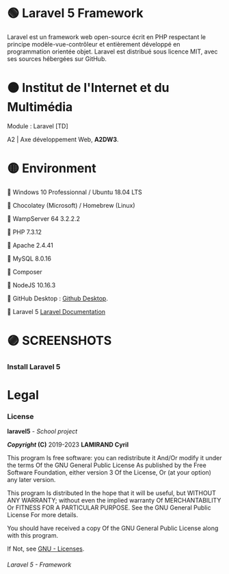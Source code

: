 <h1>🟢 Laravel 5 Framework</h1>
<p>Laravel est un framework web open-source écrit en PHP respectant le principe modèle-vue-contrôleur et entièrement développé en programmation orientée objet. Laravel est distribué sous licence MIT, avec ses sources hébergées sur GitHub.</p>
<h1>🟠 Institut de l'Internet et du Multimédia</h1>
<p>Module : Laravel [TD]</p>
<p>A2 | Axe développement Web, <b>A2DW3</b>.</p>
<h1>🟡 Environment</h1>
<p>🔹 Windows 10 Professionnal / Ubuntu 18.04 LTS</p>
<p>🔸 Chocolatey (Microsoft) / Homebrew (Linux)</p>
<p>🔹 WampServer 64 3.2.2.2</p>
<p>🔸 PHP 7.3.12</p>
<p>🔹 Apache 2.4.41</p>
<p>🔸 MySQL 8.0.16</p>
<p>🔹 Composer</p>
<p>🔸 NodeJS 10.16.3</p>
<p>🔹 GitHub Desktop : <a href="https://desktop.github.com/">Github Desktop</a>.</p>
<p>🔸 Laravel 5 <a href="https://laravel.com/">Laravel Documentation</a></p>

<h1>🟣 SCREENSHOTS</h1>
<h3>Install Laravel 5</h3>

<h1>Legal</h1>
<h3>License</h3>
<p><b>laravel5</b> - <i>School project</i></p>
<p><b><i>Copyright</i> (C)</b> 2019-2023 <b>LAMIRAND Cyril</b></p>
<p>This program Is free software: you can redistribute it And/Or modify it under the terms Of the GNU General Public License As published by the Free Software Foundation, either version 3 Of the License, Or (at your option) any later version.</p>
<p>This program Is distributed In the hope that it will be useful, but WITHOUT ANY WARRANTY; without even the implied warranty Of MERCHANTABILITY Or FITNESS FOR A PARTICULAR PURPOSE. See the GNU General Public License For more details.</p>
<p>You should have received a copy Of the GNU General Public License along with this program.</p> 
<p>If Not, see <a href="http://www.gnu.org/licenses/">GNU - Licenses</a>.</p>
 <h6>Laravel 5 - Framework</h6>
